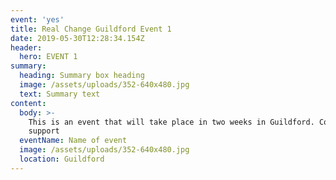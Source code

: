 ```yaml
---
event: 'yes'
title: Real Change Guildford Event 1
date: 2019-05-30T12:28:34.154Z
header:
  hero: EVENT 1
summary:
  heading: Summary box heading
  image: /assets/uploads/352-640x480.jpg
  text: Summary text
content:
  body: >-
    This is an event that will take place in two weeks in Guildford. Come and
    support
  eventName: Name of event
  image: /assets/uploads/352-640x480.jpg
  location: Guildford
---
```


